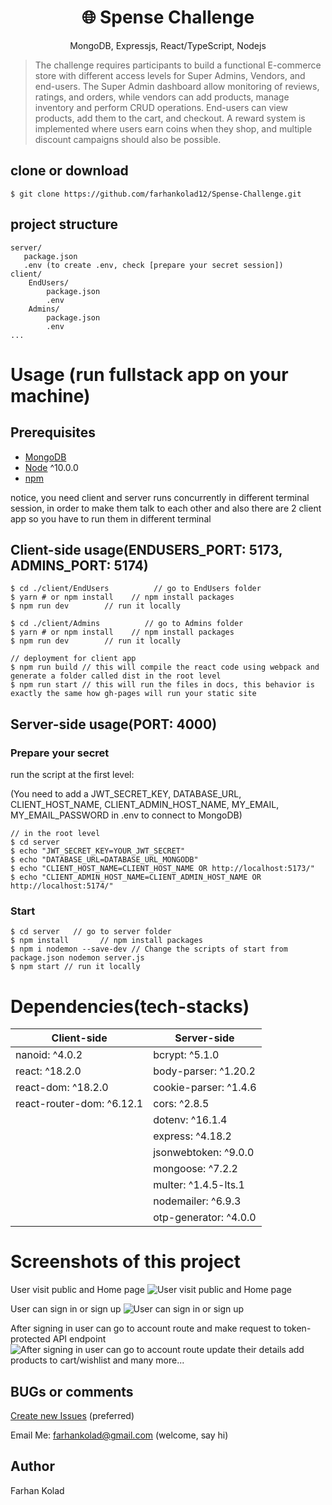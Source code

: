 ﻿<h1 align="center">
🌐 Spense Challenge
</h1>
<p align="center">
MongoDB, Expressjs, React/TypeScript, Nodejs
</p>

> The challenge requires participants to build a functional E-commerce store with different access levels for Super Admins, Vendors, and end-users. The Super Admin dashboard allow monitoring of reviews, ratings, and orders, while vendors can add products, manage inventory and perform CRUD operations. End-users can view products, add them to the cart, and checkout. A reward system is implemented where users earn coins when they shop, and multiple discount campaigns should also be possible.

## clone or download

```terminal
$ git clone https://github.com/farhankolad12/Spense-Challenge.git
```

## project structure

```terminal
server/
   package.json
   .env (to create .env, check [prepare your secret session])
client/
    EndUsers/
        package.json
        .env
    Admins/
        package.json
        .env
...
```

# Usage (run fullstack app on your machine)

## Prerequisites

- [MongoDB](https://gist.github.com/nrollr/9f523ae17ecdbb50311980503409aeb3)
- [Node](https://nodejs.org/en/download/) ^10.0.0
- [npm](https://nodejs.org/en/download/package-manager/)

notice, you need client and server runs concurrently in different terminal session, in order to make them talk to each other and also there are 2 client app so you have to run them in different terminal

## Client-side usage(ENDUSERS_PORT: 5173, ADMINS_PORT: 5174)

```terminal
$ cd ./client/EndUsers          // go to EndUsers folder
$ yarn # or npm install    // npm install packages
$ npm run dev        // run it locally

$ cd ./client/Admins          // go to Admins folder
$ yarn # or npm install    // npm install packages
$ npm run dev        // run it locally

// deployment for client app
$ npm run build // this will compile the react code using webpack and generate a folder called dist in the root level
$ npm run start // this will run the files in docs, this behavior is exactly the same how gh-pages will run your static site
```

## Server-side usage(PORT: 4000)

### Prepare your secret

run the script at the first level:

(You need to add a JWT_SECRET_KEY, DATABASE_URL, CLIENT_HOST_NAME, CLIENT_ADMIN_HOST_NAME, MY_EMAIL, MY_EMAIL_PASSWORD in .env to connect to MongoDB)

```terminal
// in the root level
$ cd server
$ echo "JWT_SECRET_KEY=YOUR_JWT_SECRET"
$ echo "DATABASE_URL=DATABASE_URL_MONGODB"
$ echo "CLIENT_HOST_NAME=CLIENT_HOST_NAME OR http://localhost:5173/"
$ echo "CLIENT_ADMIN_HOST_NAME=CLIENT_ADMIN_HOST_NAME OR http://localhost:5174/"
```

### Start

```terminal
$ cd server   // go to server folder
$ npm install       // npm install packages
$ npm i nodemon --save-dev // Change the scripts of start from package.json nodemon server.js
$ npm start // run it locally
```

# Dependencies(tech-stacks)

| Client-side               | Server-side           |
| ------------------------- | --------------------- |
| nanoid: ^4.0.2            | bcrypt: ^5.1.0        |
| react: ^18.2.0            | body-parser: ^1.20.2  |
| react-dom: ^18.2.0        | cookie-parser: ^1.4.6 |
| react-router-dom: ^6.12.1 | cors: ^2.8.5          |
| | dotenv: ^16.1.4 |
| | express: ^4.18.2 |
| | jsonwebtoken: ^9.0.0 |
| | mongoose: ^7.2.2 |
| | multer: ^1.4.5-lts.1 |
| | nodemailer: ^6.9.3 |
| | otp-generator: ^4.0.0 |

# Screenshots of this project

User visit public and Home page
![User visit public and Home page](http://i.imgur.com/NrEicBw.png)

User can sign in or sign up
![User can sign in or sign up](http://i.imgur.com/pdLt2mT.png)

After signing in user can go to account route and make request to token-protected API endpoint
![After signing in user can go to account route update their details add products to cart/wishlist and many more...](http://i.imgur.com/jHf7LC4.png)

## BUGs or comments

[Create new Issues](https://github.com/farhankolad12/Spense-Challenge/issues) (preferred)

Email Me: farhankolad@gmail.com (welcome, say hi)

## Author
Farhan Kolad

